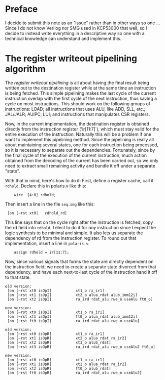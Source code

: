 # Preface

I decide to submit this note as an "issue" rather than in other ways so one ...
Since I do not know Verilog nor SMG used in KCP53000 that well, so I decide to instead
write everything in a descriptive way so one with a technical knowledge can understand and implement
this.

# The register writeout pipelining algorithm

The _register writeout pipelining_ is all about having the final result being written out
to the destination register while at the same time an instruction is being fetched. This
simple pipelining makes the last cycle of the current instruction overlap with the first
cycle of the next instruction, thus saving a cycle on most instructions. This should work
on the following groups of instructions: LOAD; all instructions that uses ALU, like ADD,
SLL, etc.; JAL/JALR; AUIPC; LUI; and instructions that manipulates CSR registers.

Now, in the current implementation, the destination register is obtained directly from the
instruction register ('ir[11:7]`), which must stay valid for the entire execution of the
instruction. Naturally this will be a problem if one want to implement this pipelining
method. Since the pipelining is really all about maintaining several states, one for each
instruction being processed, so it is necessary to separate out the dependencies.
Fortunately, since by the final cycle of the execution of the current instruction, much
action obtained from the decoding of the current has been carried out, so we only need to
extract small remaining activity and bundle it off under a separate "state".

With that in mind, here's how to do it:
First, define a register cache, call it `rdhold`. Declare this in polaris.v like this:
```
    wire  [4:0] rdhold;
```
Then insert a line in the file `seq.smg` like this:
```
 [on [~rst xt0]   rdhold_rd]
```
This line says that on the cycle right after the instruction is fetched, copy the rd
field into `rdhold`. I elect to do it for _any_ instruction since I expect the logic
synthesis to be minimal and simple. It also lets us separate the dependency of rd from
the instruction register. To round out that implementation, insert a line in `polaris.v`:
```
    assign rdhold = ir[11:7];
```

Now, since various signals that forms the state are directly dependent on the instruction
field, we need to create a separate state divorced from that dependency, and have each
next-to-last cycle of the instruction hand it off to that state.

```
old version:
 [on [~rst xt0 isOpI]           xt1_o ra_ir1]
 [on [~rst xt1 isOpI]           xt2_o alua_rdat alub_imm12i]
 [on [~rst xt2 isOpI]           ra_ird rdat_alu rwe_o useAlu ft0_o]

new version:
 [on [~rst xt0 isOpI]           xt1_o ra_ir1]
 [on [~rst xt1 isOpI]           ft0_o alua_rdat alub_imm12i]
 [on [~rst ft0 isOpI]           ra_ird rdat_alu rwe_o useAlu]

old version:
 [on [~rst xt0 isOpR]           xt1_o ra_ir1]
 [on [~rst xt1 isOpR]           xt2_o alua_rdat ra_ir2]
 [on [~rst xt2 isOpR]           xt3_o alub_rdat]
 [on [~rst xt3 isOpR]           ra_ird rdat_alu rwe_o useAlu2 ft0_o]

new version:
 [on [~rst xt0 isOpR]           xt1_o ra_ir1]
 [on [~rst xt1 isOpR]           xt2_o alua_rdat ra_ir2]
 [on [~rst xt2 isOpR]           ft0_o alub_rdat]
 [on [~rst ft0 isOpR]           ra_ird rdat_alu rwe_o useAlu2]
```
